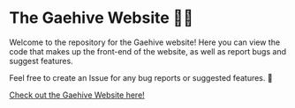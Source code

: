 # The Gaehive Website 🏳️‍🌈

Welcome to the repository for the Gaehive website!
Here you can view the code that makes up the front-end of the website, as well as report bugs and suggest features.

Feel free to create an Issue for any bug reports or suggested features. 🥰

[Check out the Gaehive Website here!](https://gaehive.vercel.app/)